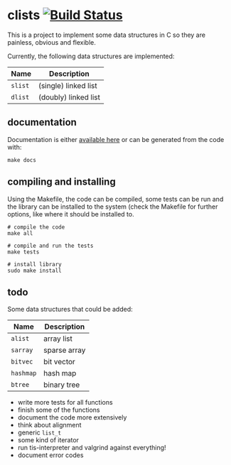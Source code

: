 clists [![Build Status](https://travis-ci.org/xfbs/clists.svg?branch=master)](https://travis-ci.org/xfbs/clists)
======

This is a project to implement some data structures in C
so they are painless, obvious and flexible.

Currently, the following data structures are implemented:

| Name          | Description           |
| ------------- | --------------------- |
| `slist`       | (single) linked list  |
| `dlist`       | (doubly) linked list  |

documentation
-------------

Documentation is either [available here](xfbs.github.io/clists) or
can be generated from the code with:

    make docs

compiling and installing
------------------------

Using the Makefile, the code can be compiled, some tests can be run and the library can be installed to the system (check the Makefile
for further options, like where it should be installed to. 

    # compile the code
    make all
    
    # compile and run the tests
    make tests
    
    # install library
    sudo make install

todo
----

Some data structures that could be added:

| Name      | Description       |
| --------- | ----------------- |
| `alist`   | array list        |
| `sarray`  | sparse array      |
| `bitvec`  | bit vector        |
| `hashmap` | hash map          |
| `btree`   | binary tree       |

 -  write more tests for all functions
 -  finish some of the functions
 -  document the code more extensively
 -  think about alignment
 -  generic `list_t`
 -  some kind of iterator
 -  run tis-interpreter and valgrind against everything!
 -  document error codes
